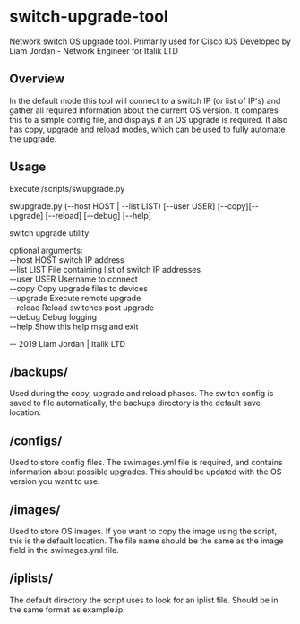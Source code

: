 # switch-upgrade-tool
Network switch OS upgrade tool. Primarily used for Cisco IOS
Developed by Liam Jordan - Network Engineer for Italik LTD

## Overview
In the default mode this tool will connect to a switch IP (or list of IP's) and gather all required information about the current OS version. It compares this to a simple config file, and displays if an OS upgrade is required. It also has copy, upgrade and reload modes, which can be used to fully automate the upgrade.

## Usage
Execute /scripts/swupgrade.py  

swupgrade.py (--host HOST | --list LIST) [--user USER] [--copy][--upgrade] [--reload] [--debug] [--help]  


switch upgrade utility

optional arguments:  
  --host HOST  switch IP address  
  --list LIST  File containing list of switch IP addresses  
  --user USER  Username to connect  
  --copy       Copy upgrade files to devices  
  --upgrade    Execute remote upgrade  
  --reload     Reload switches post upgrade  
  --debug      Debug logging  
  --help       Show this help msg and exit  

-- 2019 Liam Jordan | Italik LTD

## /backups/
Used during the copy, upgrade and reload phases. The switch config is saved to file automatically, the backups directory is the default save location.

## /configs/
Used to store config files. The swimages.yml file is required, and contains information about possible upgrades. This should be updated with the OS version you want to use.

## /images/
Used to store OS images. If you want to copy the image using the script, this is the default location. The file name should be the same as the image field in the swimages.yml file.

## /iplists/
The default directory the script uses to look for an iplist file. Should be in the same format as example.ip.
